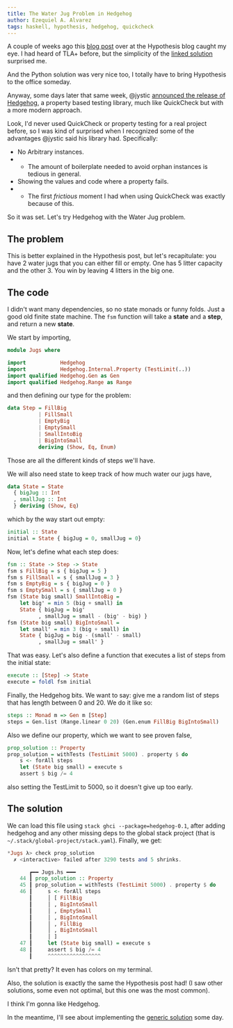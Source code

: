```yaml
---
title: The Water Jug Problem in Hedgehog
author: Ezequiel A. Alvarez
tags: haskell, hypothesis, hedgehog, quickcheck
---
```


A couple of weeks ago this [blog post](http://hypothesis.works/articles/how-not-to-die-hard-with-hypothesis/) over at the Hypothesis blog caught my eye. I had heard of TLA+ before, but the simplicity of the [linked solution](https://github.com/tlaplus/Examples/blob/master/specifications/DieHard/DieHard.tla) surprised me.

And the Python solution was very nice too, I totally have to bring Hypothesis to the office someday.

Anyway, some days later that same week, @jystic [announced the release of Hedgehog](https://www.reddit.com/r/haskell/comments/646k3d/ann_hedgehog_property_testing/), a property based testing library, much like QuickCheck but with a more modern approach.

Look, I'd never used QuickCheck or property testing for a real project before, so I was kind of surprised when I recognized some of the advantages @jystic said his library had. Specifically:

* No Arbitrary instances.
* * The amount of boilerplate needed to avoid orphan instances is tedious in general.
* Showing the values and code where a property fails.
* * The first *frictious* moment I had when using QuickCheck was exactly because of this.

So it was set. Let's try Hedgehog with the Water Jug problem.

## The problem

This is better explained in the Hypothesis post, but let's recapitulate: you have 2 water jugs that you can either fill or empty. One has 5 litter capacity and the other 3. You win by leaving 4 litters in the big one.

## The code

I didn't want many dependencies, so no state monads or funny folds. Just a good old finite state machine. The `fsm` function will take a **state** and a **step**, and return a new **state**.

We start by importing,

```haskell
module Jugs where

import           Hedgehog
import           Hedgehog.Internal.Property (TestLimit(..))
import qualified Hedgehog.Gen as Gen
import qualified Hedgehog.Range as Range
```

and then defining our type for the problem:

```haskell
data Step = FillBig
          | FillSmall
          | EmptyBig
          | EmptySmall
          | SmallIntoBig
          | BigIntoSmall
          deriving (Show, Eq, Enum)
```

Those are all the different kinds of steps we'll have.

We will also need state to keep track of how much water our jugs have,

```haskell
data State = State
  { bigJug :: Int
  , smallJug :: Int
  } deriving (Show, Eq)
```

which by the way start out empty:

```haskell
initial :: State
initial = State { bigJug = 0, smallJug = 0}
```

Now, let's define what each step does:

```haskell
fsm :: State -> Step -> State
fsm s FillBig = s { bigJug = 5 }
fsm s FillSmall = s { smallJug = 3 }
fsm s EmptyBig = s { bigJug = 0 }
fsm s EmptySmall = s { smallJug = 0 }
fsm (State big small) SmallIntoBig =
    let big' = min 5 (big + small) in
    State { bigJug = big'
          , smallJug = small - (big' - big) }
fsm (State big small) BigIntoSmall =
    let small' = min 3 (big + small) in
    State { bigJug = big - (small' - small)
          , smallJug = small' }
```

That was easy. Let's also define a function that executes a list of steps from the initial state:

```haskell
execute :: [Step] -> State
execute = foldl fsm initial
```

Finally, the Hedgehog bits. We want to say: give me a random list of steps that has length between 0 and 20. We do it like so:

```haskell
steps :: Monad m => Gen m [Step]
steps = Gen.list (Range.linear 0 20) (Gen.enum FillBig BigIntoSmall)
```

Also we define our property, which we want to see proven false,

```haskell
prop_solution :: Property
prop_solution = withTests (TestLimit 5000) . property $ do
    s <- forAll steps
    let (State big small) = execute s
    assert $ big /= 4
```

also setting the TestLimit to 5000, so it doesn't give up too early.

## The solution

We can load this file using `stack ghci --package=hedgehog-0.1`, after adding hedgehog and any other missing deps to the global stack project (that is `~/.stack/global-project/stack.yaml`). Finally, we get:

```haskell
*Jugs λ> check prop_solution
  ✗ <interactive> failed after 3290 tests and 5 shrinks.

       ┏━━ Jugs.hs ━━━
    44 ┃ prop_solution :: Property
    45 ┃ prop_solution = withTests (TestLimit 5000) . property $ do
    46 ┃     s <- forAll steps
       ┃     │ [ FillBig
       ┃     │ , BigIntoSmall
       ┃     │ , EmptySmall
       ┃     │ , BigIntoSmall
       ┃     │ , FillBig
       ┃     │ , BigIntoSmall
       ┃     │ ]
    47 ┃     let (State big small) = execute s
    48 ┃     assert $ big /= 4
       ┃     ^^^^^^^^^^^^^^^^^
```

Isn't that pretty? It even has colors on my terminal.

Also, the solution is exactly the same the Hypothesis post had! (I saw other solutions, some even not optimal, but this one was the most common).

I think I'm gonna like Hedgehog.

In the meantime, I'll see about implementing the [generic solution](http://vigna.di.unimi.it/ftp/papers/Jugs.pdf) some day.
